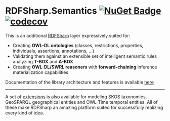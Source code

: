 # RDFSharp.Semantics [![NuGet Badge](https://buildstats.info/nuget/RDFSharp.Semantics?includePreReleases=true)](https://www.nuget.org/packages/RDFSharp.Semantics) [![codecov](https://codecov.io/gh/mdesalvo/RDFSharp.Semantics/branch/master/graph/badge.svg?token=txVQYAJazG)](https://codecov.io/gh/mdesalvo/RDFSharp.Semantics)

This is an additional <a href="https://github.com/mdesalvo/RDFSharp">RDFSharp</a> layer expressively suited for:
<ul>
    <li>Creating <b>OWL-DL ontologies</b> (classes, restrictions, properties, individuals, assertions, annotations, ...)</li>
    <li>Validating them against an extensible set of intelligent semantic rules analyzing <b>T-BOX</b> and <b>A-BOX</b></li>
    <li>Creating <b>OWL-DL/SWRL reasoners</b> with <b>forward-chaining</b> inference materialization capabilities</li>
</ul>

Documentation of the library architecture and features is available <a href="https://github.com/mdesalvo/RDFSharp.Semantics/releases/download/v3.4.3/RDFSharp.Semantics-3.4.3.pdf">here</a>

<hr/>
A set of <a href="https://github.com/mdesalvo/RDFSharp.Semantics.Extensions">extensions</a> is also available for modeling SKOS taxonomies, GeoSPARQL geographical entities and OWL-Time temporal entities. All of these make RDFSharp an amazing platform suited for successfully realizing every kind of idea.
